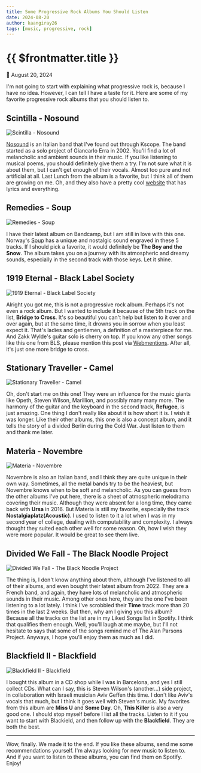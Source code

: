 ```yaml
---
title: Some Progressive Rock Albums You Should Listen
date: 2024-08-20
author: kaangiray26
tags: [music, progressive, rock]
---
```


# {{ $frontmatter.title }}

:date: August 20, 2024

I'm not going to start with explaining what progressive rock is, because I have no idea. However, I can tell I have a taste for it. Here are some of my favorite progressive rock albums that you should listen to.

## Scintilla - Nosound

![Scintilla - Nosound](https://i.scdn.co/image/ab67616d0000b2734879f4fcb1371a4362ea819a)

[Nosound](https://kscopemusic.com/artists/nosound/) is an Italian band that I've found out through Kscope. The band started as a solo project of Giancarlo Erra in 2002. You'll find a lot of melancholic and ambient sounds in their music. If you like listening to musical poems, you should definitely give them a try. I'm not sure what it is about them, but I can't get enough of their vocals. Almost too pure and not artificial at all. Last Lunch from the album is a favorite, but I think all of them are growing on me. Oh, and they also have a pretty cool [website](https://nosound.band/album/scintilla/) that has lyrics and everything.

## Remedies - Soup

![Remedies - Soup](https://i.scdn.co/image/ab67616d0000b2730209c5ec5eeee72c58023df6)

I have their latest album on Bandcamp, but I am still in love with this one. Norway's [Soup](https://www.soupband.com/) has a unique and nostalgic sound engraved in these 5 tracks. If I should pick a favorite, it would definitely be **The Boy and the Snow**. The album takes you on a journey with its atmospheric and dreamy sounds, especially in the second track with those keys. Let it shine.

## 1919 Eternal - Black Label Society

![1919 Eternal - Black Label Society](https://i.scdn.co/image/ab67616d0000b273fea4a41a9afe29f52418d157)

Alright you got me, this is not a progressive rock album. Perhaps it's not even a rock album. But I wanted to include it because of the 5th track on the list, **Bridge to Cross**. It's so beautiful you can't help but listen to it over and over again, but at the same time, it drowns you in sorrow when you least expect it. That's ladies and gentlemen, a definition of a masterpiece for me. And Zakk Wylde's guitar solo is cherry on top. If you know any other songs like this one from BLS, please mention this post via [Webmentions](https://www.buzl.uk/2024/08/22/webmentions.html). After all, it's just one more bridge to cross.

## Stationary Traveller - Camel

![Stationary Traveller - Camel](https://i.scdn.co/image/ab67616d0000b273af5c8f54bb6f9f49ea021bf9)

Oh, don't start me on this one! They were an influence for the music giants like Opeth, Steven Wilson, Marillion, and possibly many many more. The harmony of the guitar and the keyboard in the second track, **Refugee**, is just amazing. One thing I don't really like about it is how short it is. I wish it was longer. Like their other albums, this one is also a concept album, and it tells the story of a divided Berlin during the Cold War. Just listen to them and thank me later.

## Materia - Novembre

![Materia - Novembre](https://i.scdn.co/image/ab67616d0000b273d2029f3a0ad855dc0192fdc1)

Novembre is also an Italian band, and I think they are quite unique in their own way. Sometimes, all the metal bands try to be the heaviest, but Novembre knows when to be soft and melancholic. As you can guess from the other albums I've put here, there is a sheet of atmospheric melodrama covering their music. Although they were absent for a long time, they came back with **Ursa** in 2016. But Materia is still my favorite, especially the track **Nostalgiaplatz(Acoustic)**. I used to listen to it a lot when I was in my second year of college, dealing with computability and complexity. I always thought they suited each other well for some reason. Oh, how I wish they were more popular. It would be great to see them live.

## Divided We Fall - The Black Noodle Project

![Divided We Fall - The Black Noodle Project](https://i.scdn.co/image/ab67616d0000b273bc095030658cf8343379a258)

The thing is, I don't know anything about them, although I've listened to all of their albums, and even bought their latest album from 2022. They are a French band, and again, they have lots of melancholic and atmospheric sounds in their music. Among other ones here, they are the one I've been listening to a lot lately. I think I've scrobbled their **Time** track more than 20 times in the last 2 weeks. But then, why am I giving you this album? Because all the tracks on the list are in my Liked Songs list in Spotify. I think that qualifies them enough. Well, you'll laugh at me maybe, but I'll not hesitate to says that some of the songs remind me of The Alan Parsons Project. Anyways, I hope you'll enjoy them as much as I did.

## Blackfield II - Blackfield

![Blackfield II - Blackfield](https://i.scdn.co/image/ab67616d0000b273c72f5478afc56c8bddf6c37d)

I bought this album in a CD shop while I was in Barcelona, and yes I still collect CDs. What can I say, this is Steven Wilson's (another...) side project, in collaboration with Israeli musician Aviv Geffen this time. I don't like Aviv's vocals that much, but I think it goes well with Steven's music. My favorites from this album are **Miss U** and **Some Day**. Oh, **This Killer** is also a very good one. I should stop myself before I list all the tracks. Listen to it if you want to start with Blackield, and then follow up with the **Blackfield**. They are both the best.

---

Wow, finally. We made it to the end. If you like these albums, send me some recommendations yourself. I'm always looking for new music to listen to. And if you want to listen to these albums, you can find them on Spotify. Enjoy!
